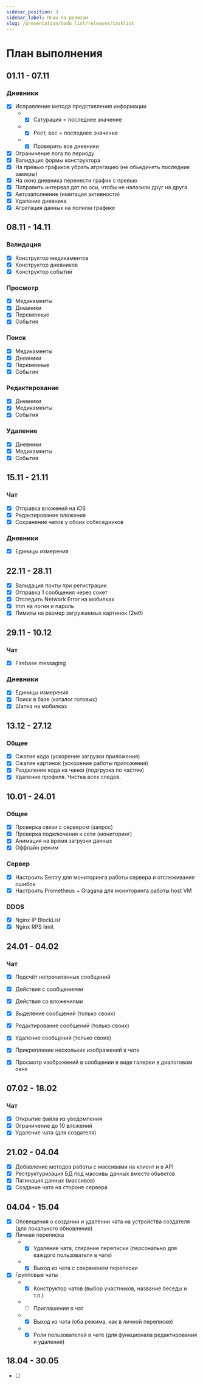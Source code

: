 ```yaml
---
sidebar_position: 3
sidebar_label: План по релизам
slug: /presentation/todo_list/releases/tasklist
---
```


# План выполнения

## 01.11 - 07.11

### Дневники

- [x] Исправление метода представления информации
  - - [x] Сатурация = последнее значение
  - - [x] Рост, вес = последнее значение
  - - [x] Проверить все дневники
- [x] Ограничение лога по периоду
- [x] Валидация формы конструктора
- [x] На превью графиков убрать агрегацию (не обьединять последние замеры)
- [x] На окно дневника перенести график с превью
- [x] Поправить интервал дат по оси, чтобы не налазили друг на друга
- [x] Автозаполнение (имитация активности)
- [x] Удаление дневника
- [x] Агрегация данных на полном графике

## 08.11 - 14.11

### Валидация

- [x] Конструктор медикаментов
- [x] Конструктор дневников
- [x] Конструктор событий

### Просмотр

- [x] Медикаменты
- [x] Дневники
- [x] Переменные
- [x] События

### Поиск

- [x] Медикаменты
- [x] Дневники
- [x] Переменные
- [x] События

### Редактирование

- [x] Дневники
- [x] Медикаменты
- [x] События

### Удаление

- [x] Дневники
- [x] Медикаменты
- [x] События

## 15.11 - 21.11

### Чат

- [x] Отправка вложений на iOS
- [x] Редактирование вложения
- [x] Сохранение чатов у обоих собеседников

### Дневники

- [x] Единицы измерения

## 22.11 - 28.11

- [x] Валидация почты при регистрации
- [x] Отправка 1 сообщения через сокет
- [x] Отследить Network Error на мобилках
- [x] trim на логин и пароль
- [x] Лимиты на размер загружаемых картинок (2мб)

## 29.11 - 10.12

### Чат

- [x] Firebase messaging

### Дневники

- [x] Единицы измерения
- [x] Поиск в базе (каталог готовых)
- [x] Шапка на мобилках

## 13.12 - 27.12

### Общее

- [x] Сжатие кода (ускорение загрузки приложения)
- [x] Сжатие картинок (ускорение работы приложения)
- [x] Разделение кода на чанки (подгрузка по частям)
- [x] Удаление профиля. Чистка всех следов.

## 10.01 - 24.01

### Общее

- [x] Проверка связи с сервером (запрос)
- [x] Проверка подключения к сети (мониторинг)
- [x] Анимация на время загрузки данных
- [x] Оффлайн режим

### Сервер

- [x] Настроить Sentry для мониторинга работы сервера и отслеживания ошибок
- [x] Настроить Prometheus + Gragana для мониторинга работы host VM

### DDOS

- [x] Nginx IP BlockList
- [x] Nginx RPS limit

## 24.01 - 04.02

### Чат

- [x] Подсчёт непрочитанных сообщений
- [x] Действия с сообщениями
- [x] Действия со вложениями
- [x] Выделение сообщений (только своих)
- [x] Редактирование сообщений (только своих)
- [x] Удаление сообщений (только своих)

- [x] Прикрепление нескольких изображений в чате
- [x] Просмотр изображений в сообщении в виде галереи в диалоговом окне

## 07.02 - 18.02

### Чат

- [x] Открытие файла из уведомления
- [x] Ограничение до 10 вложений
- [x] Удаление чата (для создателя)

## 21.02 - 04.04

- [x] Добавление методов работы с массивами на клиент и в API
- [x] Реструктуризация БД под массивы данных вместо обьектов
- [x] Пагинация данных (массивов)
- [x] Создание чата на стороне сервера

## 04.04 - 15.04

- [x] Оповещения о создании и удалении чата на устройства создателя (для локального обновления)
- [x] Личная переписка
  - - [x] Удаление чата, cтирание переписки (персонально для каждого пользователя в чате)
  - - [x] Выход из чата с сохраненем переписки
- [x] Групповые чаты
  - - [x] Конструктор чатов (выбор участников, название беседы и т.п.)
  - - [ ] Приглашения в чат
  - - [x] Выход из чата (оба режима, как в личной переписке)
  - - [x] Роли пользователей в чате (для функционала редактирования и удаления)

## 18.04 - 30.05

- [ ]
